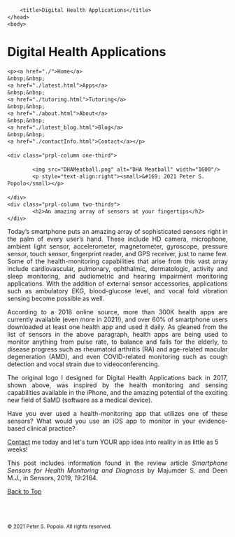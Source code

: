 
<html>
	<head>
		<meta charset="UTF-8" />
		<meta name="viewport" content="width=device-width, initial-scale=1, maximum-scale=1, user-scalable=no" />
		<meta http-equiv="X-UA-Compatible" content="IE=edge" />


		<title>Digital Health Applications</title>
	</head>
	<body>
	
<div class="prpl-row">
	<div class="prpl-column two-thirds">
			<h1>Digital Health Applications</h1>
	</div>
	
	<p><a href="./">Home</a>
	&nbsp;&nbsp;
	<a href="./latest.html">Apps</a>
	&nbsp;&nbsp;
	<a href="./tutoring.html">Tutoring</a>
	&nbsp;&nbsp;
	<a href="./about.html">About</a>
	&nbsp;&nbsp;
	<a href="./latest_blog.html">Blog</a>
	&nbsp;&nbsp;
	<a href="./contactInfo.html">Contact</a></p>
	
	<div class="prpl-column one-third">
	
  			<img src="DHAMeatball.png" alt="DHA Meatball" width="1600"/>
  			<p style="text-align:right"><small>&#169; 2021 Peter S. Popolo</small></p>

	</div>
	<div class="prpl-column two-thirds">
			<h2>An amazing array of sensors at your fingertips</h2>
	</div>
</div>

<div class="prpl-row">

<p style="text-align:justify">Today’s smartphone puts an amazing array of sophisticated sensors right in the palm of every user’s hand. These include HD camera, microphone, ambient light sensor, accelerometer, magnetometer, gyroscope, pressure sensor, touch sensor, fingerprint reader, and GPS receiver, just to name few. Some of the health-monitoring capabilities that arise from this vast array include cardiovascular, pulmonary, ophthalmic, dermatologic, activity and sleep monitoring, and audiometric and hearing impairment monitoring applications. With the addition of external sensor accessories, applications such as ambulatory EKG, blood-glucose level, and vocal fold vibration sensing become possible as well. </p>

<p style="text-align:justify">According to a 2018 online source, more than 300K health apps are currently available (even more in 2021!), and over 60% of smartphone users downloaded at least one health app and used it daily. As gleaned from the list of sensors in the above paragraph, health apps are being used to monitor anything from pulse rate, to balance and falls for the elderly, to disease progress such as rheumatoid arthritis (RA) and age-related macular degeneration (AMD), and even COVID-related monitoring such as cough detection and vocal strain due to videoconferencing.</p>

<p style="text-align:justify">The original logo I designed for Digital Health Applications back in 2017, shown above, was inspired by the health monitoring and sensing capabilities available in the iPhone, and the amazing potential of the exciting new field of SaMD (software as a medical device).</p>

<p style="text-align:justify">Have you ever  used a health-monitoring app that utilizes one of these sensors? What would you use an iOS app to monitor in your evidence-based clinical practice?</p>

<p><a href="mailto:peterpopolo@gmail.com?subject=Contact">Contact</a> me today and let's turn YOUR app idea into reality in as little as 5 weeks!</p>

<p style="text-align:justify">This post includes information found in the review article <i>Smartphone Sensors for Health Monitoring and Diagnosis</i> by Majumder S. and Deen M.J., in Sensors, 2019, <i>19</i>:2164.</p>

<a href="./blog_2.html">Back to Top</a>

<br><br><p><small>&#169; 2021 Peter S. Popolo. All rights reserved.</small></p>







